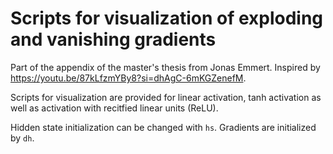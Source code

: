 # Scripts for visualization of exploding and vanishing gradients
Part of the appendix of the master's thesis from Jonas Emmert. Inspired by https://youtu.be/87kLfzmYBy8?si=dhAgC-6mKGZenefM.

Scripts for visualization are provided for linear activation, tanh activation as well as activation with recitfied linear units (ReLU).

Hidden state initialization can be changed with `hs`. Gradients are initialized by `dh`.
